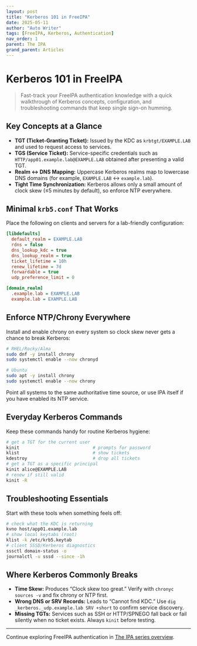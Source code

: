 ```yaml
---
layout: post
title: "Kerberos 101 in FreeIPA"
date: 2025-05-11
author: "Auto Writer"
tags: [FreeIPA, Kerberos, Authentication]
nav_order: 1
parent: The IPA
grand_parent: Articles
---
```


# Kerberos 101 in FreeIPA

> Fast-track your FreeIPA authentication knowledge with a quick walkthrough of Kerberos concepts, configuration, and troubleshooting commands that keep single sign-on humming.

## Key Concepts at a Glance

- **TGT (Ticket-Granting Ticket):** Issued by the KDC as `krbtgt/EXAMPLE.LAB` and used to request access to services.
- **TGS (Service Ticket):** Service-specific credentials such as `HTTP/app01.example.lab@EXAMPLE.LAB` obtained after presenting a valid TGT.
- **Realm ↔ DNS Mapping:** Uppercase Kerberos realms map to lowercase DNS domains (for example, `EXAMPLE.LAB` ↔ `example.lab`).
- **Tight Time Synchronization:** Kerberos allows only a small amount of clock skew (≤5 minutes by default), so enforce NTP everywhere.

## Minimal `krb5.conf` That Works

Place the following on clients and servers for a lab-friendly configuration:

```ini
[libdefaults]
  default_realm = EXAMPLE.LAB
  rdns = false
  dns_lookup_kdc = true
  dns_lookup_realm = true
  ticket_lifetime = 10h
  renew_lifetime = 7d
  forwardable = true
  udp_preference_limit = 0

[domain_realm]
  .example.lab = EXAMPLE.LAB
  example.lab = EXAMPLE.LAB
```

## Enforce NTP/Chrony Everywhere

Install and enable chrony on every system so clock skew never gets a chance to break Kerberos:

```bash
# RHEL/Rocky/Alma
sudo dnf -y install chrony
sudo systemctl enable --now chronyd

# Ubuntu
sudo apt -y install chrony
sudo systemctl enable --now chrony
```

Point all systems to the same authoritative time source, or use IPA itself if you have enabled its NTP service.

## Everyday Kerberos Commands

Keep these commands handy for routine Kerberos hygiene:

```bash
# get a TGT for the current user
kinit                            # prompts for password
klist                            # show tickets
kdestroy                         # drop all tickets
# get a TGT as a specific principal
kinit alice@EXAMPLE.LAB
# renew if still valid
kinit -R
```

## Troubleshooting Essentials

Start with these tools when something feels off:

```bash
# check what the KDC is returning
kvno host/app01.example.lab
# show local keytabs (root)
klist -k /etc/krb5.keytab
# client SSSD/Kerberos diagnostics
sssctl domain-status -o
journalctl -u sssd --since -1h
```

## Where Kerberos Commonly Breaks

- **Time Skew:** Produces “Clock skew too great.” Verify with `chronyc sources -v` and fix chrony or NTP first.
- **Wrong DNS or SRV Records:** Leads to “Cannot find KDC.” Use `dig _kerberos._udp.example.lab SRV +short` to confirm service discovery.
- **Missing TGTs:** Services such as SSH or HTTP/SPNEGO fall back or fail silently when no ticket exists. Always `kinit` before testing.

---

Continue exploring FreeIPA authentication in [The IPA series overview](/articles/the-ipa/).
